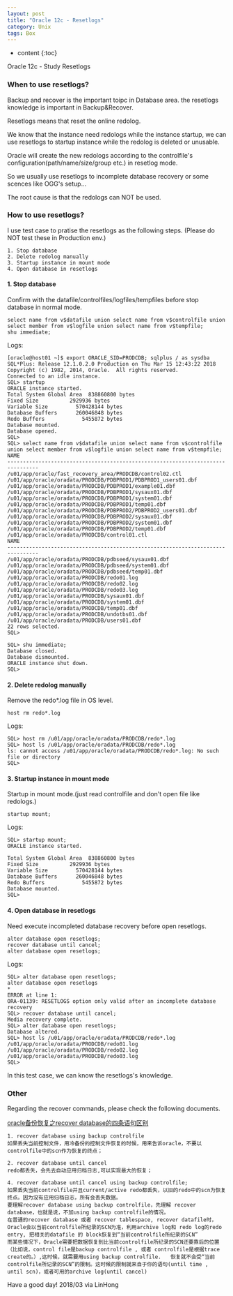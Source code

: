 ```yaml
---
layout: post
title: "Oracle 12c - Resetlogs"
category: Unix
tags: Box
---
```


* content
{:toc}


Oracle 12c - Study Resetlogs


### When to use resetlogs?

Backup and recover is the important toipc in Database area. the resetlogs knowledge is important in Backup&Recover.










Resetlogs means that reset the online redolog.

We know that the instance need redologs while the instance startup, we can use resetlogs to startup instance while the redolog is deleted or unusable.

Oracle will create the new redologs according to the controlfile's configuration(path/name/size/group etc.) in resetlog mode.

So we usually use resetlogs to incomplete database recovery or some scences like OGG's setup...

The root cause is that the redologs can NOT be used.

### How to use resetlogs?

I use test case to pratise the resetlogs as the following steps. (Please do NOT test these in Production env.)

	1. Stop database
	2. Delete redolog manually
	3. Startup instance in mount mode
	4. Open database in resetlogs

#### 1. Stop database

Confirm with the datafile/controlfiles/logfiles/tempfiles before stop database in normal mode.

	select name from v$datafile union select name from v$controlfile union select member from v$logfile union select name from v$tempfile;
	shu immediate;

Logs:
	
	[oracle@host01 ~]$ export ORACLE_SID=PRODCDB; sqlplus / as sysdba
	SQL*Plus: Release 12.1.0.2.0 Production on Thu Mar 15 12:43:22 2018
	Copyright (c) 1982, 2014, Oracle.  All rights reserved.
	Connected to an idle instance.
	SQL> startup
	ORACLE instance started.
	Total System Global Area  838860800 bytes
	Fixed Size		    2929936 bytes
	Variable Size		  570428144 bytes
	Database Buffers	  260046848 bytes
	Redo Buffers		    5455872 bytes
	Database mounted.
	Database opened.
	SQL>
	SQL> select name from v$datafile union select name from v$controlfile union select member from v$logfile union select name from v$tempfile;
	NAME
	--------------------------------------------------------------------------------
	/u01/app/oracle/fast_recovery_area/PRODCDB/control02.ctl
	/u01/app/oracle/oradata/PRODCDB/PDBPROD1/PDBPROD1_users01.dbf
	/u01/app/oracle/oradata/PRODCDB/PDBPROD1/example01.dbf
	/u01/app/oracle/oradata/PRODCDB/PDBPROD1/sysaux01.dbf
	/u01/app/oracle/oradata/PRODCDB/PDBPROD1/system01.dbf
	/u01/app/oracle/oradata/PRODCDB/PDBPROD1/temp01.dbf
	/u01/app/oracle/oradata/PRODCDB/PDBPROD2/PDBPROD2_users01.dbf
	/u01/app/oracle/oradata/PRODCDB/PDBPROD2/sysaux01.dbf
	/u01/app/oracle/oradata/PRODCDB/PDBPROD2/system01.dbf
	/u01/app/oracle/oradata/PRODCDB/PDBPROD2/temp01.dbf
	/u01/app/oracle/oradata/PRODCDB/control01.ctl
	NAME
	--------------------------------------------------------------------------------
	/u01/app/oracle/oradata/PRODCDB/pdbseed/sysaux01.dbf
	/u01/app/oracle/oradata/PRODCDB/pdbseed/system01.dbf
	/u01/app/oracle/oradata/PRODCDB/pdbseed/temp01.dbf
	/u01/app/oracle/oradata/PRODCDB/redo01.log
	/u01/app/oracle/oradata/PRODCDB/redo02.log
	/u01/app/oracle/oradata/PRODCDB/redo03.log
	/u01/app/oracle/oradata/PRODCDB/sysaux01.dbf
	/u01/app/oracle/oradata/PRODCDB/system01.dbf
	/u01/app/oracle/oradata/PRODCDB/temp01.dbf
	/u01/app/oracle/oradata/PRODCDB/undotbs01.dbf
	/u01/app/oracle/oradata/PRODCDB/users01.dbf
	22 rows selected.
	SQL> 

	SQL> shu immediate;                                   
	Database closed.
	Database dismounted.
	ORACLE instance shut down.
	SQL>
	

#### 2. Delete redolog manually

Remove the redo*.log file in OS level.

	host rm redo*.log

Logs:
	
	SQL> host rm /u01/app/oracle/oradata/PRODCDB/redo*.log
	SQL> host ls /u01/app/oracle/oradata/PRODCDB/redo*.log
	ls: cannot access /u01/app/oracle/oradata/PRODCDB/redo*.log: No such file or directory
	SQL> 

#### 3. Startup instance in mount mode

Startup in mount mode.(just read controlfile and don't open file like redologs.)

	startup mount;

Logs:

	SQL> startup mount;
	ORACLE instance started.

	Total System Global Area  838860800 bytes
	Fixed Size		    2929936 bytes
	Variable Size		  570428144 bytes
	Database Buffers	  260046848 bytes
	Redo Buffers		    5455872 bytes
	Database mounted.
	SQL> 
	
	
#### 4. Open database in resetlogs

Need execute incompleted database recovery before open resetlogs.

	alter database open resetlogs;
	recover database until cancel;
	alter database open resetlogs;

Logs:

	SQL> alter database open resetlogs;
	alter database open resetlogs
	*
	ERROR at line 1:
	ORA-01139: RESETLOGS option only valid after an incomplete database recovery
	SQL> recover database until cancel;
	Media recovery complete.
	SQL> alter database open resetlogs;
	Database altered.
	SQL> host ls /u01/app/oracle/oradata/PRODCDB/redo*.log
	/u01/app/oracle/oradata/PRODCDB/redo01.log
	/u01/app/oracle/oradata/PRODCDB/redo02.log
	/u01/app/oracle/oradata/PRODCDB/redo03.log
	SQL> 


In this test case, we can know the resetlogs's knowledge.

### Other

Regarding the recover commands, please check the following documents.


[oracle备份恢复之recover database的四条语句区别](https://www.cnblogs.com/andy6/p/5925433.html)

	1. recover database using backup controlfile
	如果丢失当前控制文件，用冷备份的控制文件恢复的时候，用来告诉oracle，不要以controlfile中的scn作为恢复的终点；
	 
	2. recover database until cancel
	redo都丢失，会先去自动应用归档日志,可以实现最大的恢复；
	 
	4. recover database until cancel using backup controlfile;
	如果丢失当前controlfile并且current/active redo都丢失，以旧的redo中的scn为恢复终点。因为没有应用归档日志，所有会丢失数据。 
	要理解recover database using backup controlfile，先理解 recover database，也就是说，不加using backup controlfile的情况。
	在普通的recover database 或者 recover tablespace, recover datafile时， Oracle会以当前controlfile所纪录的SCN为准，利用archive log和 redo log的redo entry, 把相关的datafile 的 block恢复到“当前controlfile所纪录的SCN”
	而某些情况下，Oracle需要把数据恢复到比当前controlfile所纪录的SCN还要靠后的位置（比如说，control file是backup controlfile , 或者 controlfile是根据trace create的。）,这时候，就需要用using backup controlfile.   恢复就不会受“当前controlfile所记录的SCN”的限制。这时候的限制就来自于你的语句(until time , until scn)，或者可用的archive log(until cancel)



Have a good day! 2018/03 via LinHong
	






